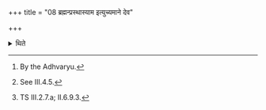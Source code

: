 +++
title = "08 ब्रह्मन्प्रस्थास्याम इत्युच्यमाने देव"

+++

<details><summary>थिते</summary>

8. When it is being said[^1] “O Brahman, we shall proceed[^2] he impels with aeva savitaretat...[^3]  


[^1]: By the Adhvaryu.  

[^2]: See III.4.5.  

[^3]: TS III.2.7.a; II.6.9.3.
</details>
